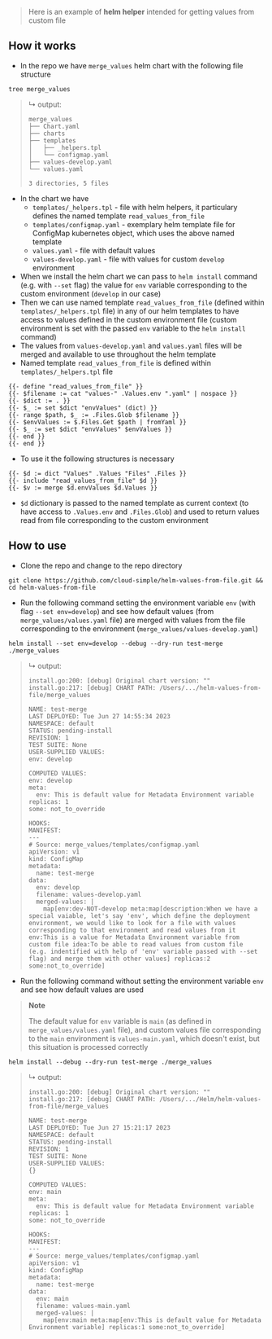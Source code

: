 > Here is an example of **helm helper** intended for getting values from custom file

## How it works

* In the repo we have `merge_values` helm chart with the following file structure

```console
tree merge_values
```

<blockquote>

↳ output:
```
merge_values
├── Chart.yaml
├── charts
├── templates
│   ├── _helpers.tpl
│   └── configmap.yaml
├── values-develop.yaml
└── values.yaml

3 directories, 5 files
```
</blockquote>

* In the chart we have
  * `templates/_helpers.tpl` - file with helm helpers, it particulary defines the named template `read_values_from_file`
  * `templates/configmap.yaml` - exemplary helm template file for ConfigMap kubernetes object, which uses the above named template
  * `values.yaml` - file with default values
  * `values-develop.yaml` - file with values for custom `develop` environment
* When we install the helm chart we can pass to `helm install` command (e.g. with `--set` flag) the value for `env` variable corresponding to the custom environment (`develop` in our case)
* Then we can use named template `read_values_from_file` (defined within `templates/_helpers.tpl` file) in any of our helm templates to have access to values defined in the custom environment file (custom environment is set with the passed `env` variable to the `helm install` command)
* The values from `values-develop.yaml` and `values.yaml` files will be merged and available to use throughout the helm template
* Named template `read_values_from_file` is defined within `templates/_helpers.tpl` file

```console
{{- define "read_values_from_file" }}
{{- $filename := cat "values-" .Values.env ".yaml" | nospace }}
{{- $dict := . }}
{{- $_ := set $dict "envValues" (dict) }}
{{- range $path, $_ := .Files.Glob $filename }}
{{- $envValues := $.Files.Get $path | fromYaml }}
{{- $_ := set $dict "envValues" $envValues }}
{{- end }}
{{- end }}
```

* To use it the following structures is necessary

```
{{- $d := dict "Values" .Values "Files" .Files }}
{{- include "read_values_from_file" $d }}
{{- $v := merge $d.envValues $d.Values }}
```

* `$d`  dictionary is passed to the named template as current context (to have access to `.Values.env` and `.Files.Glob`) and used to return values read from file corresponding to the custom environment

## How to use

* Clone the repo and change to the repo directory

```console
git clone https://github.com/cloud-simple/helm-values-from-file.git && cd helm-values-from-file
```

* Run the following command setting the environment variable `env` (with flag `--set env=develop`) and see how default values (from `merge_values/values.yaml` file) are merged with values from the file corresponding to the environment (`merge_values/values-develop.yaml`)

```console
helm install --set env=develop --debug --dry-run test-merge ./merge_values
```

<blockquote>

↳ output:
```
install.go:200: [debug] Original chart version: ""
install.go:217: [debug] CHART PATH: /Users/.../helm-values-from-file/merge_values

NAME: test-merge
LAST DEPLOYED: Tue Jun 27 14:55:34 2023
NAMESPACE: default
STATUS: pending-install
REVISION: 1
TEST SUITE: None
USER-SUPPLIED VALUES:
env: develop

COMPUTED VALUES:
env: develop
meta:
  env: This is default value for Metadata Environment variable
replicas: 1
some: not_to_override

HOOKS:
MANIFEST:
---
# Source: merge_values/templates/configmap.yaml
apiVersion: v1
kind: ConfigMap
metadata:
  name: test-merge
data:
  env: develop
  filename: values-develop.yaml
  merged-values: |
    map[env:dev-NOT-develop meta:map[description:When we have a special vaiable, let's say 'env', which define the deployment environment, we would like to look for a file with values corresponding to that environment and read values from it env:This is a value for Metadata Environment variable from custom file idea:To be able to read values from custom file (e.g. indentified with help of 'env' variable passed with --set flag) and merge them with other values] replicas:2 some:not_to_override]
```
</blockquote>

* Run the following command without setting the environment variable `env` and see how default values are used

> **Note**
>
> The default value for `env` variable is `main` (as defined in `merge_values/values.yaml` file), and custom values file corresponding to the `main` environment is `values-main.yaml`, which doesn't exist, but this situation is processed correctly

```console
helm install --debug --dry-run test-merge ./merge_values
```

<blockquote>

↳ output:
```
install.go:200: [debug] Original chart version: ""
install.go:217: [debug] CHART PATH: /Users/.../Helm/helm-values-from-file/merge_values

NAME: test-merge
LAST DEPLOYED: Tue Jun 27 15:21:17 2023
NAMESPACE: default
STATUS: pending-install
REVISION: 1
TEST SUITE: None
USER-SUPPLIED VALUES:
{}

COMPUTED VALUES:
env: main
meta:
  env: This is default value for Metadata Environment variable
replicas: 1
some: not_to_override

HOOKS:
MANIFEST:
---
# Source: merge_values/templates/configmap.yaml
apiVersion: v1
kind: ConfigMap
metadata:
  name: test-merge
data:
  env: main
  filename: values-main.yaml
  merged-values: |
    map[env:main meta:map[env:This is default value for Metadata Environment variable] replicas:1 some:not_to_override]
```
